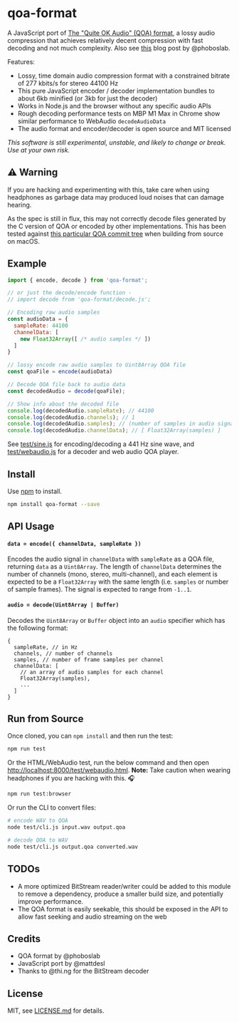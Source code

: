 # qoa-format

A JavaScript port of [The "Quite OK Audio" (QOA) format](https://github.com/phoboslab/qoa), a lossy audio compression that achieves relatively decent compression with fast decoding and not much complexity. Also see [this](https://phoboslab.org/log/2023/02/qoa-time-domain-audio-compression) blog post by @phoboslab.

Features:

- Lossy, time domain audio compression format with a constrained bitrate of 277 kbits/s for stereo 44100 Hz
- This pure JavaScript encoder / decoder implementation bundles to about 6kb minified (or 3kb for just the decoder)
- Works in Node.js and the browser without any specific audio APIs
- Rough decoding performance tests on MBP M1 Max in Chrome show similar performance to WebAudio `decodeAudioData`
- The audio format and encoder/decoder is open source and MIT licensed

_This software is still experimental, unstable, and likely to change or break. Use at your own risk._

## ⚠️ Warning

If you are hacking and experimenting with this, take care when using headphones as garbage data may produced loud noises that can damage hearing.

As the spec is still in flux, this may not correctly decode files generated by the C version of QOA or encoded by other implementations. This has been tested against [this particular QOA commit tree](https://github.com/phoboslab/qoa/tree/e8386f41d435a864ce2890e9f56d964215b40301) when building from source on macOS.

## Example

```js
import { encode, decode } from 'qoa-format';

// or just the decode/encode function -
// import decode from 'qoa-format/decode.js';

// Encoding raw audio samples
const audioData = {
  sampleRate: 44100
  channelData: [
    new Float32Array([ /* audio samples */ ])
  ]
}

// lossy encode raw audio samples to Uint8Array QOA file
const qoaFile = encode(audioData)

// Decode QOA file back to audio data
const decodedAudio = decode(qoaFile);

// Show info about the decoded file
console.log(decodedAudio.sampleRate); // 44100
console.log(decodedAudio.channels); // 1
console.log(decodedAudio.samples); // (number of samples in audio signal)
console.log(decodedAudio.channelData); // [ Float32Array(samples) ]
```

See [test/sine.js](./test/sine.js) for encoding/decoding a 441 Hz sine wave, and [test/webaudio.js](./test/webaudio.js) for a decoder and web audio QOA player.

## Install

Use [npm](https://npmjs.com/) to install.

```sh
npm install qoa-format --save
```

## API Usage

#### `data = encode({ channelData, sampleRate })`

Encodes the audio signal in `channelData` with `sampleRate` as a QOA file, returning `data` as a `Uint8Array`. The length of `channelData` determines the number of channels (mono, stereo, multi-channel), and each element is expected to be a `Float32Array` with the same length (i.e. `samples` or number of sample frames). The signal is expected to range from `-1..1`.

#### `audio = decode(Uint8Array | Buffer)`

Decodes the `Uint8Array` or `Buffer` object into an `audio` specifier which has the following format:

```
{
  sampleRate, // in Hz
  channels, // number of channels
  samples, // number of frame samples per channel
  channelData: [
    // an array of audio samples for each channel
    Float32Array(samples),
    ...
  ]
}
```

## Run from Source

Once cloned, you can `npm install` and then run the test:

```sh
npm run test
```

Or the HTML/WebAudio test, run the below command and then open [http://localhost:8000/test/webaudio.html](http://localhost:8000/test/webaudio.html). **Note:** Take caution when wearing headphones if you are hacking with this. 🎧

```sh
npm run test:browser
```

Or run the CLI to convert files:

```sh
# encode WAV to QOA
node test/cli.js input.wav output.qoa

# decode QOA to WAV
node test/cli.js output.qoa converted.wav
```

## TODOs

- A more optimized BitStream reader/writer could be added to this module to remove a dependency, produce a smaller build size, and potentially improve performance.
- The QOA format is easily seekable, this should be exposed in the API to allow fast seeking and audio streaming on the web

## Credits

- QOA format by @phoboslab
- JavaScript port by @mattdesl
- Thanks to @thi.ng for the BitStream decoder

## License

MIT, see [LICENSE.md](http://github.com/mattdesl/qoa-format/blob/master/LICENSE.md) for details.
